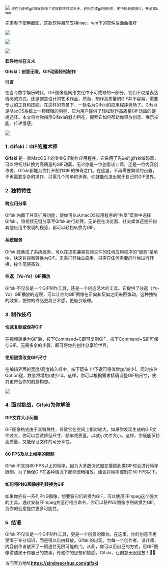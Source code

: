 <img src="/assets/image/231007-mac上制作gif-1.png" style="max-width: 70%; height: auto;">
<small>还在为制作gif而发愁吗？这款软件只需三步，轻松完成gif图制作，支持视频或图片，开源10k star</small>


先来看下使用截图，这款软件目前支持mac，win下的软件后面会推荐


![](/assets/image/231007-mac上制作gif-1.png)

![](/assets/image/231007-mac上制作gif-2.png)

![](/assets/image/231007-mac上制作gif-3.png)


**软件地址在文末**

**Gifski：创意无限，GIF动画轻松制作**

**引言**

在当今数字娱乐时代，GIF图像是网络文化中不可或缺的一部分。它们不仅是表达情感的方式，还是创意设计的艺术作品。然而，制作高质量的GIF并不容易，需要专业的工具和技能。在这样的背景下，一款名为Gifski的应用程序登场了。Gifski是MacOS系统上一颗耀眼的明星，它为用户提供了轻松制作高质量GIF动画的便捷途径。本文将为你揭示Gifski的魅力所在，探索它如何帮助你释放创意、展示技能、传递情感。


![](/assets/image/231007-mac上制作gif-4.png)


### **1. Gifski：GIF的魔术师**

**Gifski** 是一款MacOS上的专业GIF制作应用程序，它采用了先进的gifski编码器，可以将视频转换为高质量的GIF动画。无论你是一位创意设计师，还是一位内容创作者，Gifski都能为你打开制作GIF的神奇之门。在这里，不再需要繁琐的设置，不再需要复杂的操作，只需几个简单的步骤，你就能创造出属于自己的GIF世界。

### **2. 独特特性**

#### **跨应用分享**

Gifski内置了共享扩展功能，使你可以从macOS应用程序的“共享”菜单中选择Gifski，将视频无缝分享至Gifski进行处理。无论是在浏览器、社交媒体还是任何其他应用中发现的视频，都可以轻松转换为GIF。

#### **系统服务**

Gifski还集成了系统服务，可以在提供兼容视频文件的任何应用程序的“服务”菜单中，快速将视频转换为GIF。无需打开独立应用，只需在任何需要的时候进行转换，操作简便高效。

#### **往返（Yo-Yo）GIF播放**

Gifski不仅仅是一个GIF制作工具，还是一个创造艺术的工具。它提供了往返（Yo-Yo）GIF播放的选项，可以让你的GIF图像在正向和反向之间来回弹动。这种独特的效果，使你的作品更具艺术感，更吸引眼球。

### **3. 制作技巧**

#### **快速复制或保存GIF**

在视频转换为GIF后，按下Command+C即可复制GIF，按下Command+S即可保存GIF。无需多余的步骤，即可将你的创作分享给世界。

#### **使用键盘改变GIF尺寸**

在编辑界面的宽度/高度输入框中，按下箭头上/下键可将值增加/减少1。同时按住Option键，数值将增加/减少10。这样，你可以根据需求精确调整GIF的尺寸，使其更符合你的创意构想。

![](/assets/image/231007-mac上制作gif-5.gif)

### **4. 面对挑战，Gifski为你解答**

#### **GIF文件大小问题**

GIF图像格式由于其特殊性，导致它在空间上相对较大。如果你发现生成的GIF文件过大，你可以尝试降低尺寸、帧率或质量，以减小文件大小。这样，你既能保持高质量，又能保证文件的可分享性。

#### **60 FPS及以上帧率的限制**

Gifski不支持60 FPS以上的帧率，因为大多数浏览器在播放此类GIF时会进行帧率限制。为了确保GIF在各种情况下都能流畅播放，建议将帧率控制在50 FPS以下。

#### **如何将PNG图像序列转换为GIF**

如果你拥有一系列PNG图像，想要将它们转换为GIF，可以使用FFmpeg这个强大的工具。通过安装FFmpeg并运行相应命令，你可以将PNG图像序列转换为GIF，为你的创意提供更多可能性。

### **5. 结语**

Gifski不仅仅是一个GIF制作工具，更是一个创意的舞台。在这里，你的创意不再受限于专业知识，而是得以自由释放。Gifski的出现，为每一个创作者、设计师、内容创作者敞开了一扇通往无限可能的门。从此，你可以用自己的方式，用GIF图像讲述属于你自己的故事，传递你的思想和情感。Gifski，让创意无限绽放！🎥🌟

访问官方地址**https://sindresorhus.com/gifski**